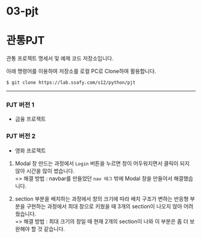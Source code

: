 # 03-pjt

# 관통PJT

관통 프로젝트 명세서 및 예제 코드 저장소입니다.

아래 명령어를 이용하여 저장소를 로컬 PC로 Clone하여 활용합니다.

```bash
$ git clone https://lab.ssafy.com/s12/python/pjt
```



---



### PJT 버전 1

- 금융 프로젝트



### PJT 버전 2

- 영화 프로젝트

1. Modal 창 만드는 과정에서 `Login` 버튼을 누르면 창이 어두워지면서 클릭이 되지 않아 시간을 많이 썼습니다.  
=> 해결 방법 : navbar를 만들었던 `nav 태그` 밖에 Modal 창을 만들어서 해결했습니다.

2. section 부분을 배치하는 과정에서 창의 크기에 따라 배치 구조가 변하는 반응형 부분을 구현하는 과정에서 최대 창으로 키웠을 때 3개의 section이 나오지 않아 어려웠습니다.  
=> 해결 방법 : 최대 크기의 창일 때 현재 2개의 section이 나와 이 부분은 좀 더 보완해야 할 것 같습니다.
